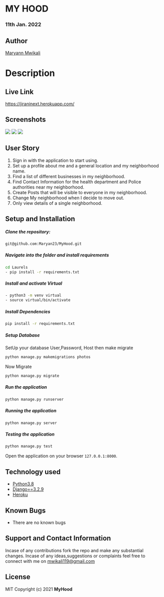 # MY HOOD
### 11th Jan. 2022
## Author 
[Maryann Mwikali](https://github.com/Maryan23)
# Description 

##  Live Link
https://jiraninext.herokuapp.com/

## Screenshots
<img src="static/images/Screenshot from 2021-12-14 14-07-22.png">
<img src="static/images/Screenshot from 2021-12-14 14-07-30.png">
<img src="static/images/Screenshot from 2021-12-14 14-08-05.png">

## User Story 
1. Sign in with the application to start using.
2. Set up a profile about me and a general location and my neighborhood name.
3. Find a list of different businesses in my neighborhood.
4. Find Contact Information for the health department and Police authorities near my neighborhood.
5. Create Posts that will be visible to everyone in my neighborhood.
6. Change My neighborhood when I decide to move out.
7. Only view details of a single neighborhood.


## Setup and Installation 

##### Clone the repository: 
 ```bash
git@github.com:Maryan23/MyHood.git
```
##### Navigate into the folder and install requirements 
 ```bash
cd Laurels
 - pip install -r requirements.txt
```
##### Install and activate Virtual 
 ```bash
- python3 -m venv virtual
- source virtual/bin/activate
```
##### Install Dependencies 
 ```bash
 pip install -r requirements.txt
```
##### Setup Database 
  SetUp your database User,Password, Host then make migrate
 ```bash
python manage.py makemigrations photos
 ```
 Now Migrate
 ```bash
 python manage.py migrate
```
##### Run the application 
 ```bash
 python manage.py runserver
```
##### Running the application 
 ```bash
 python manage.py server
```
##### Testing the application 
 ```bash
 python manage.py test
```
Open the application on your browser `127.0.0.1:8000`.
## Technology used 
* [Python3.8](https://www.python.org/)
* [Django==3.2.9](https://docs.djangoproject.com/en/2.2/)
* [Heroku](https://heroku.com)
## Known Bugs 
* There are no known bugs
## Support and Contact Information
Incase of any contributions fork the repo and make any substantial changes.
Incase of any ideas,suggestions or complaints feel free to connect with me on mwikali119@gmail.com 

## License
MIT
Copyright (c) 2021 **MyHood**